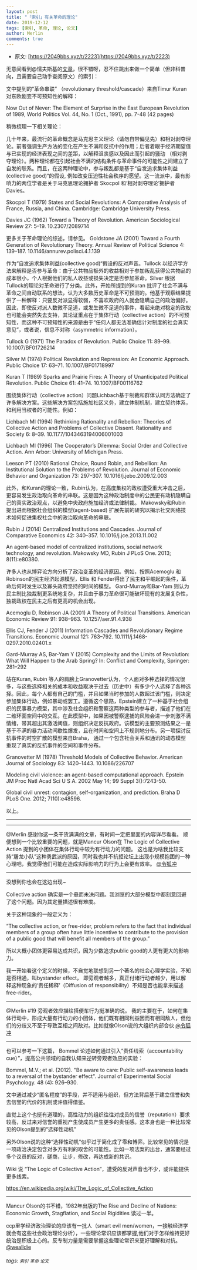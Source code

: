 ```yaml
---
layout: post
title: "「索引」有关革命的理论"
date: 2019-12-12
tags: [索引, 革命, 理论, 论文]
author: Merlin
comments: true
---
```


- 原文: [https://2049bbs.xyz/t/2223](https://2049bbs.xyz/t/2223)

无意间看到@懦夫斯基的[文章](https://pincong.rocks/article/6119)，很不错呀，忍不住跳出来做一个简单（但非科普向，且需要自己动手查阅原文）的索引：

文中提到的“革命串联” （revolutionary threshold/cascade）来自Timur Kuran 对东欧剧变不可预知性的解释：

Now Out of Never: The Element of Surprise in the East European Revolution of 1989, World Politics Vol. 44, No. 1 (Oct., 1991), pp. 7-48 (42 pages)

稍微梳理一下相关理论：

几十年来，最流行的革命概念是马克思主义理论（请勿自带偏见先）和相对剥夺理论。前者强调生产方法的变化在产生不满和反抗中的作用；后者着眼于经济期望值与已实现的经济表现之间的差距，以解释沮丧感以及因此而引起的骚动 （相对剥夺理论）。两种理论都在引起社会不满的结构条件与革命事件的可能性之间建立了自发的联系。而且，在这两种理论中，参与叛乱都是基于“自发追求集体利益(collective good)“的假设, 例如改变压迫性社会秩序的愿望。这一流派中，最有影响力的两位学者是关于马克思理论拥护者 Skocpol 和‘相对剥夺理论’拥护者Davies。

Skocpol T (1979) States and Social Revolutions: A Comparative Analysis of France, Russia, and China. Cambridge: Cambridge University Press.

Davies JC (1962) Toward a Theory of Revolution. American Sociological Review 27: 5–19. 10.2307/2089714

更多关于革命理论的综述，请参见。 Goldstone JA (2001) Toward a Fourth Generation of Revolutionary Theory. Annual Review of Political Science 4: 139–187. 10.1146/annurev.polisci.4.1.139

作为“自发追求集体利益(collective good)“假设的反对声音。Tullock 以经济学方法来解释是否参与革命：由于公共物品额外的收益相对于参加叛乱获得公共物品的成本很小，个人根据他们的私人收益或损失决定是否参加革命。Silver 根据Tullock的理论对革命进行了分类。此外，开始所提到的Kuran 批评了社会不满与革命之间自动联系的想法，认为大多数历史革命是不可预测的。他基于观察结果提供了一种解释：只要反对派显得软弱，不喜欢政府的人就会隐瞒自己的政治偏好。因此，即使反对派人数微不足道，或发生微不足道的事件，看起来绝对稳定的政权也可能会突然失去支持，其论证重点在于集体行动（collective action）的不可预知性，而这种不可预知性的来源是由于“任何人都无法准确估计对制度的社会真实意见”，或者说，信息不对称（asymmetric information）。

Tullock G (1971) The Paradox of Revolution. Public Choice 11: 89–99. 10.1007/BF01726214

Silver M (1974) Political Revolution and Repression: An Economic Approach. Public Choice 17: 63–71. 10.1007/BF01718997

Kuran T (1989) Sparks and Prairie Fires: A Theory of Unanticipated Political Revolution. Public Choice 61: 41–74. 10.1007/BF00116762

围绕集体行动（collective action）问题Lichbach基于制裁和群体认同方法确定了许多解决方案。这些解决方案包括施加社区义务，建立体制机制，建立契约体系，和利用当权者的可能性。例如：

Lichbach MI (1994) Rethinking Rationality and Rebellion: Theories of Collective Action and Problems of Collective Dissent. Rationality and Society 6: 8–39. 10.1177/1043463194006001003

Lichbach MI (1996) The Cooperator’s Dilemma: Social Order and Collective Action. Ann Arbor: University of Michigan Press.

Leeson PT (2010) Rational Choice, Round Robin, and Rebellion: An Institutional Solution to the Problems of Revolution. Journal of Economic Behavior and Organization 73: 297–307. 10.1016/j.jebo.2009.12.003

此外，和Kuran的理论一致，Rubin认为，在高度集权的政权遭受重大冲击之后，更容易发生政治取向革命的串联。这是因为这种政治制度中的公民更有动机隐瞒自己的真实政治观点，以避免中央政府施加经济或法律制裁。 Makowsky和Rubin 提出进而根据社会组织的模型(agent-based) 扩展先前的研究以揭示社交网络技术如何促进集权社会中的政治取向革命的串联。

Rubin J (2014) Centralized Institutions and Cascades. Journal of Comparative Economics 42: 340–357. 10.1016/j.jce.2013.11.002

An agent-based model of centralized institutions, social network technology, and revolution. Makowsky MD, Rubin J PLoS One. 2013; 8(11):e80380.

许多人也从博弈论方向分析了政治变革的经济原因。例如，按照Acemoglu 和Robinson的民主经济起源模型，Ellis 和 Fender得出了民主和平崛起的条件，革命后何时发生以及寡头政府坚持的时间的模型。 Gard-Murray和Bar-Yam 则认为民主制比独裁制更系统地复杂，并且由于暴力革命很可能破坏现有的发展复杂性，独裁政权在民主之后有更高的机会出现。

Acemoglu D, Robinson JA (2001) A Theory of Political Transitions. American Economic Review 91: 938–963. 10.1257/aer.91.4.938

Ellis CJ, Fender J (2011) Information Cascades and Revolutionary Regime Transitions. Economic Journal 121: 763–792. 10.1111/j.1468-0297.2010.02401.x

Gard-Murray AS, Bar-Yam Y (2015) Complexity and the Limits of Revolution: What Will Happen to the Arab Spring? In: Conflict and Complexity, Springer: 281–292

站在Kuran, Rubin 等人的肩膀上Granovetter认为，个人面对多种选择的情况很多，与这些选择相关的成本和收益取决于过去（历史中）有多少个人选择了各种选择。因此，每个人都有自己的门槛，并且如果当时参加的人数超过该门槛，则决定参加集体行动，例如暴动或罢工。遵循这个思路，Epstein建立了一种基于社会组织的民事暴力模型，其中涉及社会组织和警察这两种类型的参与者，描述了他们在二维环面空间中的交互。在此模型中，如果因被警察逮捕的风险会进一步刺激不满情绪，带其超出其激活阈值，则组织决定反抗政府。该模型的主要预测结果之一是基于不满的暴力活动间歇性爆发，且在时间和空间上不规则地分布。另一项探讨反抗事件的时空扩散的模型来自Braha， 通过一个包含社会关系和通讯的动态模型重现了真实的反抗事件的空间和事件分布。

Granovetter M (1978) Threshold Models of Collective Behavior. American Journal of Sociology 83: 1420–1443. 10.1086/226707

Modeling civil violence: an agent-based computational approach. Epstein JM Proc Natl Acad Sci U S A. 2002 May 14; 99 Suppl 3():7243-50.

Global civil unrest: contagion, self-organization, and prediction. Braha D PLoS One. 2012; 7(10):e48596.

以上。

---
---

@Merlin 感谢你这一条干货满满的文章，有时间一定把里面的内容详尽看看。 顺便想到一个比较重要的问题，就是Mancur Olson在 The Logic of Collective Action 提到的小团体在集体行动中较为有行动力的问题。 这也是为啥我比较支持“屠龙小队”这种勇武派的原因，同时我也并不抗拒论坛上出现小规模抱团的一种心理吧，我觉得他们可能在造成实际影响力的行为上会更有效率。
[@令狐冲](https://2049bbs.xyz/member/2452)

---
没想到你也会在这边出现~

Collective action 确实是一个悬而未决问题。我浏览的大部分模型中都刻意回避了这个问题。因为其定量描述很有难度。

关于这种现象的一般定义为：

“The collective action, or free-rider, problem refers to the fact that individual members of a group often have little incentive to contribute to the provision of a public good that will benefit all members of the group.”

所以大概小团体更容易达成共识，因为少数追求public good的人更有更大的影响力。

我一开始看这个定义的时候，不自觉地联想到另一个著名的社会心理学实验，不知是否相通，叫bystander effect， 即旁观者越多，真正付诸行动者越少，用以解释这种现象的‘责任稀释’（Diffusion of responsibility）不知是否也能拿来描述free-rider。

---
@Merlin #19 旁观者效应描绘搭便车行为挺准确的说。 我的主要在于，如何在集体行动中，形成大量有行动力的小团体，他们既有相同利益因而有相同敌人，但他们的分歧又不至于导致互相之间敌对。比如就像Olson说的大组织内部合伙
[@令狐冲](https://2049bbs.xyz/member/2452)

---
也可以参考一下这篇， Bommel 论述如何通过引入“责任线索（accountability cue）”，提高公共领域的自我认知来逆转旁观者效应的实验：

Bommel, M.V.; et al. (2012). "Be aware to care: Public self-awareness leads to a reversal of the bystander effect". Journal of Experimental Social Psychology. 48 (4): 926–930.

文中通过减少“匿名程度”的手段，并不适用与组织，但方法背后基于建立信誉和失去信誉的代价的机制或许值得借鉴。

直觉上这个也挺有道理的，高性动力的组织往往对成员的信誉（reputation）要求较高，反过来对信誉的重视产生使成员产生更多的责任感。这本身也是一种比较常见的Olson提到的“选择性动机”

另外Olson说的这种“选择性动机”似乎过于简化成了零和博弈。比较常见的情况是一项政治决定包含对多方有利的取舍的可能性。比如一项法案的出台，通常要经过多个议员的反对，磋商，让步，修改，再达成新的共识。

Wiki 说 “The Logic of Collective Action”，遭受的反对声音也不少，或许能提供更多线索。

https://en.wikipedia.org/wiki/The_Logic_of_Collective_Action


---
Mancur Olson的书不错，1982年出版的The Rise and Decline of Nations: Economic Growth, Stagflation, and Social Rigidities 读过一半。

ccp里学经济政治理论的应该有一批人（smart evil men/women，一接触经济学就会有这些社会政治理论分析），一些理论常识应该都掌握,他们对于怎样维持更好统治是积极上心的。反专制力量是需要掌握这些理论常识来更好理解和对抗。
[@wealldie](https://2049bbs.xyz/member/2286)


###### tags: `索引` `革命` `论文`

